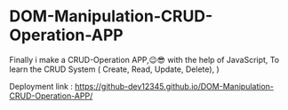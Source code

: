 # DOM-Manipulation-CRUD-Operation-APP
Finally i make a CRUD-Operation APP,😉😎 with the help of JavaScript, To learn the CRUD System ( Create, Read, Update, Delete), )


Deployment link :  https://github-dev12345.github.io/DOM-Manipulation-CRUD-Operation-APP/
